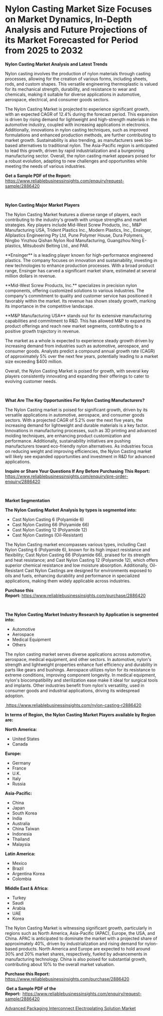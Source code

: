 <p><h1>Nylon Casting Market Size Focuses on Market Dynamics, In-Depth Analysis and Future Projections of its Market Forecasted for Period from 2025 to 2032</h1></p><p><strong>Nylon Casting Market Analysis and Latest Trends</strong></p>
<p><p>Nylon casting involves the production of nylon materials through casting processes, allowing for the creation of various forms, including sheets, rods, and custom shapes. This versatile engineering thermoplastic is valued for its mechanical strength, durability, and resistance to wear and chemicals, making it suitable for diverse applications in automotive, aerospace, electrical, and consumer goods sectors.</p><p>The Nylon Casting Market is projected to experience significant growth, with an expected CAGR of 12.4% during the forecast period. This expansion is driven by rising demand for lightweight and high-strength materials in the automotive industry, coupled with increasing applications in electronics. Additionally, innovations in nylon casting techniques, such as improved formulations and enhanced production methods, are further contributing to market growth. Sustainability is also trending, as manufacturers seek bio-based alternatives to traditional nylon. The Asia-Pacific region is anticipated to lead this growth, driven by rapid industrialization and a burgeoning manufacturing sector. Overall, the nylon casting market appears poised for a robust evolution, adapting to new challenges and opportunities while meeting the needs of various industries.</p></p>
<p><strong>Get a Sample PDF of the Report:&nbsp;</strong> <a href="https://www.reliablebusinessinsights.com/enquiry/request-sample/2886420?utm_campaign=3079&utm_medium=2&utm_source=Github&utm_content=ia&utm_term=13032025&utm_id=nylon-casting">https://www.reliablebusinessinsights.com/enquiry/request-sample/2886420</a></p>
<p>&nbsp;</p>
<p><strong>Nylon Casting Major Market Players</strong></p>
<p><p>The Nylon Casting Market features a diverse range of players, each contributing to the industry's growth with unique strengths and market strategies. Key players include Mid-West Screw Products, Inc., M&P Manufacturing USA, Trident Plastics Inc., Modern Plastics, Inc., Ensinger, Allplastics Engineering Pty Ltd, Pune Polymer House, Dura Polymers, Ningbo Yinzhou Qishan Nylon Rod Manufacturing, Guangzhou Ning E-plastics, Mitsuboshi Belting Ltd., and PAR.</p><p>**Ensinger** is a leading player known for high-performance engineered plastics. The company focuses on innovation and sustainability, investing in new technologies to enhance production processes. With a broad product range, Ensinger has carved a significant market share, estimated at several million dollars in revenue.</p><p>**Mid-West Screw Products, Inc.** specializes in precision nylon components, offering customized solutions to various industries. The company's commitment to quality and customer service has positioned it favorably within the market. Its revenue has shown steady growth, marking its importance in the competitive landscape.</p><p>**M&P Manufacturing USA** stands out for its extensive manufacturing capabilities and commitment to R&D. This has allowed M&P to expand its product offerings and reach new market segments, contributing to a positive growth trajectory in revenue.</p><p>The market as a whole is expected to experience steady growth driven by increasing demand from industries such as automotive, aerospace, and consumer goods. Analysts predict a compound annual growth rate (CAGR) of approximately 5% over the next few years, potentially leading to a market size exceeding $400 million.</p><p>Overall, the Nylon Casting Market is poised for growth, with several key players consistently innovating and expanding their offerings to cater to evolving customer needs.</p></p>
<p>&nbsp;</p>
<p><strong>What Are The Key Opportunities For Nylon Casting Manufacturers?</strong></p>
<p><p>The Nylon Casting market is poised for significant growth, driven by its versatile applications in automotive, aerospace, and consumer goods sectors. With a projected CAGR of 5.2% over the next five years, the increasing demand for lightweight and durable materials is a key factor. Innovations in manufacturing processes, such as 3D printing and advanced molding techniques, are enhancing product customization and performance. Additionally, sustainability initiatives are pushing manufacturers toward eco-friendly nylon alternatives. As industries focus on reducing weight and improving efficiencies, the Nylon Casting market will likely see expanded opportunities and investment in R&D for advanced applications.</p></p>
<p><strong>Inquire or Share Your Questions If Any Before Purchasing This Report:</strong> <a href="https://www.reliablebusinessinsights.com/enquiry/pre-order-enquiry/2886420?utm_campaign=3079&utm_medium=2&utm_source=Github&utm_content=ia&utm_term=13032025&utm_id=nylon-casting">https://www.reliablebusinessinsights.com/enquiry/pre-order-enquiry/2886420</a></p>
<p>&nbsp;</p>
<p><strong>Market Segmentation</strong></p>
<p><strong>The Nylon Casting Market Analysis by types is segmented into:</strong></p>
<p><ul><li>Cast Nylon Casting 6 (Polyamide 6)</li><li>Cast Nylon Casting 66 (Polyamide 66)</li><li>Cast Nylon Casting 12 (Polyamide 12)</li><li>Cast Nylon Castings (Oil-Resistant)</li></ul></p>
<p><p>The Nylon Casting market encompasses various types, including Cast Nylon Casting 6 (Polyamide 6), known for its high impact resistance and flexibility; Cast Nylon Casting 66 (Polyamide 66), praised for its strength and heat resistance; and Cast Nylon Casting 12 (Polyamide 12), which offers superior chemical resistance and low moisture absorption. Additionally, Oil-Resistant Cast Nylon Castings are designed for environments exposed to oils and fuels, enhancing durability and performance in specialized applications, making them widely applicable across industries.</p></p>
<p><strong>Purchase this Report:&nbsp;</strong><a href="https://www.reliablebusinessinsights.com/purchase/2886420?utm_campaign=3079&utm_medium=2&utm_source=Github&utm_content=ia&utm_term=13032025&utm_id=nylon-casting">https://www.reliablebusinessinsights.com/purchase/2886420</a></p>
<p>&nbsp;</p>
<p><strong>The Nylon Casting Market Industry Research by Application is segmented into:</strong></p>
<p><ul><li>Automotive</li><li>Aerospace</li><li>Medical Equipment</li><li>Others</li></ul></p>
<p><p>The nylon casting market serves diverse applications across automotive, aerospace, medical equipment, and other sectors. In automotive, nylon's strength and lightweight properties enhance fuel efficiency and durability in parts like gears and bushings. Aerospace utilizes nylon for its resistance to extreme conditions, improving component longevity. In medical equipment, nylon's biocompatibility and sterilization ease make it ideal for surgical tools and implants. Other industries benefit from nylon's versatility, used in consumer goods and industrial applications, driving its widespread adoption.</p></p>
<p><a href="https://www.reliablebusinessinsights.com/nylon-casting-r2886420?utm_campaign=3079&utm_medium=2&utm_source=Github&utm_content=ia&utm_term=13032025&utm_id=nylon-casting">&nbsp;https://www.reliablebusinessinsights.com/nylon-casting-r2886420</a></p>
<p><strong>In terms of Region, the Nylon Casting Market Players available by Region are:</strong></p>
<p>
    <p> <strong> North America: </strong>
        <ul>
            <li>United States</li>
            <li>Canada</li>
        </ul>
        </p> 
    <p> <strong> Europe: </strong>
        <ul>
            <li>Germany</li>
            <li>France</li>
            <li>U.K.</li>
            <li>Italy</li>
            <li>Russia</li>
        </ul>
        </p> 
    <p> <strong> Asia-Pacific: </strong>
        <ul>
            <li>China</li>
            <li>Japan</li>
            <li>South Korea</li>
            <li>India</li>
            <li>Australia</li>
            <li>China Taiwan</li>
            <li>Indonesia</li>
            <li>Thailand</li>
            <li>Malaysia</li>
        </ul>
        </p> 
    <p> <strong> Latin America: </strong>
        <ul>
            <li>Mexico</li>
            <li>Brazil</li>
            <li>Argentina Korea</li>
            <li>Colombia</li>
        </ul>
        </p> 
    <p> <strong> Middle East & Africa: </strong>
        <ul>
            <li>Turkey</li>
            <li>Saudi</li>
            <li>Arabia</li>
            <li>UAE</li>
            <li>Korea</li>
        </ul>
    </p>
    </p>
<p><p>The Nylon Casting Market is witnessing significant growth, particularly in regions such as North America, Asia-Pacific (APAC), Europe, the USA, and China. APAC is anticipated to dominate the market with a projected share of approximately 40%, driven by industrialization and rising demand for nylon-based products. North America and Europe are expected to hold around 30% and 20% market shares, respectively, fueled by advancements in manufacturing technology. China is also poised for substantial growth, contributing about 10% to the overall market valuation.</p></p>
<p><strong>Purchase this Report: </strong><a href="https://www.reliablebusinessinsights.com/purchase/2886420?utm_campaign=3079&utm_medium=2&utm_source=Github&utm_content=ia&utm_term=13032025&utm_id=nylon-casting">https://www.reliablebusinessinsights.com/purchase/2886420</a></p>
<p>&nbsp;<strong>Get a Sample PDF of the Report:&nbsp;&nbsp;</strong><a href="https://www.reliablebusinessinsights.com/enquiry/request-sample/2886420?utm_campaign=3079&utm_medium=2&utm_source=Github&utm_content=ia&utm_term=13032025&utm_id=nylon-casting">https://www.reliablebusinessinsights.com/enquiry/request-sample/2886420</a></p>
<p><strong></strong></p>
<p><p><a href="https://github.com/xanaanenkaly/Market-Research-Report-List-1/blob/main/advanced-packaging-interconnect-electroplating-solution-market.md?utm_campaign=3079&utm_medium=2&utm_source=Github&utm_content=ia&utm_term=13032025&utm_id=nylon-casting">Advanced Packaging Interconnect Electroplating Solution Market</a></p></p>